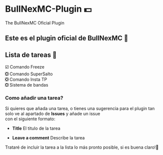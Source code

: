 # BullNexMC-Plugin 💵
The BullNexMC Oficial Plugin  

## Este es el plugin oficial de BullNexMC 🙂  

## Lista de tareas 💯  
☑️ Comando Freeze  
❎ Comando SuperSalto  
❎ Comando Insta TP  
❎ Sistema de bandas  

### Como añadir una tarea?  
Si quieres que añada una tarea, o tienes una sugerencia para el plugin tan solo ve al apartado de **Issues** y añade un issue  
con el siguiente formato:  

+ **Title** El titulo de la tarea  
- **Leave a comment** Describe la tarea  
  
Trataré de incluir la tarea a la lista lo más pronto posible, si es buena claro!🙂

